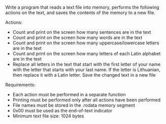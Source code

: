 Write a program that reads a text file into memory, performs the following actions on the text, and saves the contents of the memory to a new file.

Actions:
- Count and print on the screen how many sentences are in the text
- Count and print on the screen how many words are in the text
- Count and print on the screen how many uppercase/lowercase letters are in the text
- Count and print on the screen how many letters of each Latin alphabet are in the text
- Replace all letters in the text that start with the first letter of your name with the letter that starts with your last name. If the letter is Lithuanian, then replace it with a Latin letter. Save the changed text in a new file

Requirements:
- Each action must be performed in a separate function
- Printing must be performed only after all actions have been performed
- File names must be stored in the .rodata memory segment
- 0x00 must be used as the end-of-text indicator
- Minimum text file size: 1024 bytes
